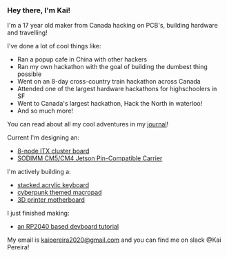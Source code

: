 ### Hey there, I'm Kai!

I'm a 17 year old maker from Canada hacking on PCB's, building hardware and travelling!

I've done a lot of cool things like:
- Ran a popup cafe in China with other hackers
- Ran my own hackathon with the goal of building the dumbest thing possible
- Went on an 8-day cross-country train hackathon across Canada
- Attended one of the largest hardware hackathons for highschoolers in SF
- Went to Canada's largest hackathon, Hack the North in waterloo!
- And so much more!

You can read about all my cool adventures in my [journal](https://kaipereira.com/journal)!

Current I'm designing an: 
- [8-node ITX cluster board](https://github.com/KaiPereira/Cluster-Board)
- [SODIMM CM5/CM4 Jetson Pin-Compatible Carrier](https://github.com/KaiPereira/Cluster-Board)

I'm actively building a: 
- [stacked acrylic keyboard](https://github.com/KaiPereira/PR1SM)
- [cyberpunk themed macropad](https://github.com/KaiPereira/CYBERPAD-01)
- [3D printer motherboard](https://github.com/KaiPereira/Cheetah-MX4-Mini)

I just finished making:
- [an RP2040 based devboard tutorial](https://github.com/KaiPereira/build-a-devboard)

My email is kaipereira2020@gmail.com and you can find me on slack @Kai Pereira!
